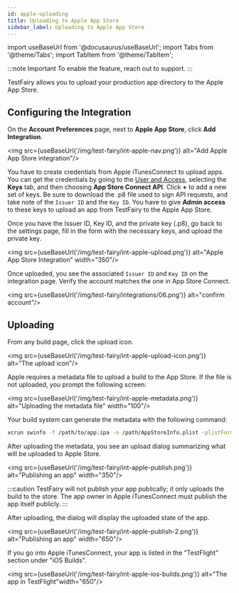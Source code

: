 ```yaml
---
id: apple-uploading
title: Uploading to Apple App Store
sidebar_label: Uploading to Apple App Store
---
```


import useBaseUrl from '@docusaurus/useBaseUrl';
import Tabs from '@theme/Tabs';
import TabItem from '@theme/TabItem';

:::note Important
To enable the feature, reach out to support.
:::

TestFairy allows you to upload your production app directory to the Apple App Store.

## Configuring the Integration

On the **Account Preferences** page, next to **Apple App Store**, click **Add Integration**.

<img src={useBaseUrl('/img/test-fairy/int-apple-nav.png')} alt="Add Apple App Store integration"/>

You have to create credentials from Apple iTunesConnect to upload apps. You can get the credentials by going to the [User and Access](http://appstoreconnect.apple.com/access/api), selecting the **Keys** tab, and then choosing **App Store Connect API**. Click **+** to add a new set of keys. Be sure to download the .p8 file used to sign API requests, and take note of the `Issuer ID` and the `Key ID`. You have to give **Admin access** to these keys to upload an app from TestFairy to the Apple App Store.

Once you have the Issuer ID, Key ID, and the private key (.p8), go back to the settings page, fill in the form with the necessary keys, and upload the private key.

<img src={useBaseUrl('/img/test-fairy/int-apple-upload.png')} alt="Apple App Store Integration" width="350"/>

Once uploaded, you see the associated `Issuer ID` and `Key ID` on the integration page. Verify the account matches the one in App Store Connect.

<img src={useBaseUrl('/img/test-fairy/integrations/06.png')} alt="confirm account"/>

## Uploading

From any build page, click the upload icon.

<img src={useBaseUrl('/img/test-fairy/int-apple-upload-icon.png')} alt="The upload icon"/>

Apple requires a metadata file to upload a build to the App Store. If the file is not uploaded, you prompt the following screen:

<img src={useBaseUrl('/img/test-fairy/int-apple-metadata.png')} alt="Uploading the metadata file" width="100"/>

Your build system can generate the metadata with the following command:

```bash
xcrun swinfo -f /path/to/app.ipa -o /path/AppStoreInfo.plist -plistFormat binary
```

After uploading the metadata, you see an upload dialog summarizing what will be uploaded to Apple Store.

<img src={useBaseUrl('/img/test-fairy/int-apple-publish.png')} alt="Publishing an app" width="350"/>

:::caution
TestFairy will not publish your app publically; it only uploads the build to the store. The app owner in Apple iTunesConnect must publish the app itself publicly.
:::

After uploading, the dialog will display the uploaded state of the app.

<img src={useBaseUrl('/img/test-fairy/int-apple-publish-2.png')} alt="Publishing an app" width="650"/>

If you go into Apple iTunesConnect, your app is listed in the "TestFlight" section under "iOS Builds".

<img src={useBaseUrl('/img/test-fairy/int-apple-ios-builds.png')} alt="The app in TestFlight"width="650"/>

